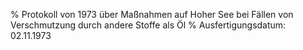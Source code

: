 % Protokoll von 1973 über Maßnahmen auf Hoher See bei Fällen von Verschmutzung durch andere Stoffe als Öl
% Ausfertigungsdatum: 02.11.1973
 